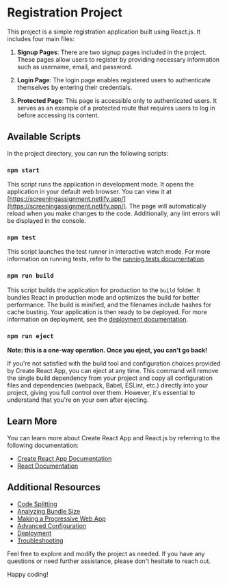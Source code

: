 # Registration Project

This project is a simple registration application built using React.js. It includes four main files:

1. **Signup Pages**: There are two signup pages included in the project. These pages allow users to register by providing necessary information such as username, email, and password.

2. **Login Page**: The login page enables registered users to authenticate themselves by entering their credentials.

3. **Protected Page**: This page is accessible only to authenticated users. It serves as an example of a protected route that requires users to log in before accessing its content.

## Available Scripts

In the project directory, you can run the following scripts:

### `npm start`

This script runs the application in development mode. It opens the application in your default web browser. You can view it at [https://screeningassignment.netlify.app/](https://screeningassignment.netlify.app/). The page will automatically reload when you make changes to the code. Additionally, any lint errors will be displayed in the console.

### `npm test`

This script launches the test runner in interactive watch mode. For more information on running tests, refer to the [running tests documentation](https://facebook.github.io/create-react-app/docs/running-tests).

### `npm run build`

This script builds the application for production to the `build` folder. It bundles React in production mode and optimizes the build for better performance. The build is minified, and the filenames include hashes for cache busting. Your application is then ready to be deployed. For more information on deployment, see the [deployment documentation](https://facebook.github.io/create-react-app/docs/deployment).

### `npm run eject`

**Note: this is a one-way operation. Once you eject, you can't go back!**

If you're not satisfied with the build tool and configuration choices provided by Create React App, you can eject at any time. This command will remove the single build dependency from your project and copy all configuration files and dependencies (webpack, Babel, ESLint, etc.) directly into your project, giving you full control over them. However, it's essential to understand that you're on your own after ejecting.

## Learn More

You can learn more about Create React App and React.js by referring to the following documentation:

- [Create React App Documentation](https://facebook.github.io/create-react-app/docs/getting-started)
- [React Documentation](https://reactjs.org/)

## Additional Resources

- [Code Splitting](https://facebook.github.io/create-react-app/docs/code-splitting)
- [Analyzing Bundle Size](https://facebook.github.io/create-react-app/docs/analyzing-the-bundle-size)
- [Making a Progressive Web App](https://facebook.github.io/create-react-app/docs/making-a-progressive-web-app)
- [Advanced Configuration](https://facebook.github.io/create-react-app/docs/advanced-configuration)
- [Deployment](https://facebook.github.io/create-react-app/docs/deployment)
- [Troubleshooting](https://facebook.github.io/create-react-app/docs/troubleshooting#npm-run-build-fails-to-minify)

Feel free to explore and modify the project as needed. If you have any questions or need further assistance, please don't hesitate to reach out.

Happy coding!
